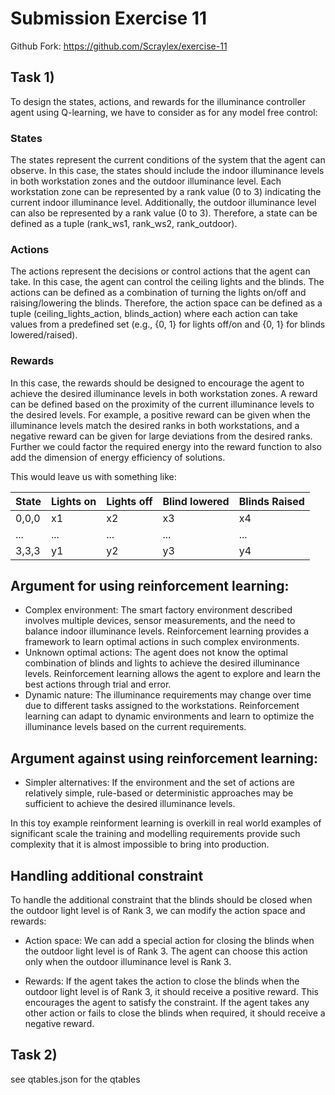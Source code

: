 # Submission Exercise 11

Github Fork: https://github.com/Scraylex/exercise-11

## Task 1)

To design the states, actions, and rewards for the illuminance controller agent using Q-learning, we have to consider as for any model free control:

### States

The states represent the current conditions of the system that the agent can observe. In this case, the states should include the indoor illuminance levels in both workstation zones and the outdoor illuminance level. Each workstation zone can be represented by a rank value (0 to 3) indicating the current indoor illuminance level. Additionally, the outdoor illuminance level can also be represented by a rank value (0 to 3). Therefore, a state can be defined as a tuple (rank_ws1, rank_ws2, rank_outdoor).

### Actions

The actions represent the decisions or control actions that the agent can take. In this case, the agent can control the ceiling lights and the blinds. The actions can be defined as a combination of turning the lights on/off and raising/lowering the blinds. Therefore, the action space can be defined as a tuple (ceiling_lights_action, blinds_action) where each action can take values from a predefined set (e.g., {0, 1} for lights off/on and {0, 1} for blinds lowered/raised).

### Rewards

In this case, the rewards should be designed to encourage the agent to achieve the desired illuminance levels in both workstation zones. A reward can be defined based on the proximity of the current illuminance levels to the desired levels. For example, a positive reward can be given when the illuminance levels match the desired ranks in both workstations, and a negative reward can be given for large deviations from the desired ranks. Further we could factor the required energy into the reward function to also add the dimension of energy efficiency of solutions.


This would leave us with something like:

| State | Lights on | Lights off | Blind lowered | Blinds Raised |
| ----- | --------- | ---------- | ------------- | ------------- |
| 0,0,0 | x1        | x2         | x3            | x4            |
| ...   | ...       | ...        | ...           | ...           |
| 3,3,3 | y1        | y2         | y3            | y4            |



## Argument for using reinforcement learning:

- Complex environment: The smart factory environment described involves multiple devices, sensor measurements, and the need to balance indoor illuminance levels. Reinforcement learning provides a framework to learn optimal actions in such complex environments.
- Unknown optimal actions: The agent does not know the optimal combination of blinds and lights to achieve the desired illuminance levels. Reinforcement learning allows the agent to explore and learn the best actions through trial and error.
- Dynamic nature: The illuminance requirements may change over time due to different tasks assigned to the workstations. Reinforcement learning can adapt to dynamic environments and learn to optimize the illuminance levels based on the current requirements.

## Argument against using reinforcement learning:

- Simpler alternatives: If the environment and the set of actions are relatively simple, rule-based or deterministic approaches may be sufficient to achieve the desired illuminance levels.

In this toy example reinforment learning is overkill in real world examples of significant scale the training and modelling requirements provide such complexity that it is almost impossible to bring into production.

## Handling additional constraint

To handle the additional constraint that the blinds should be closed when the outdoor light level is of Rank 3, we can modify the action space and rewards:

- Action space: We can add a special action for closing the blinds when the outdoor light level is of Rank 3. The agent can choose this action only when the outdoor illuminance level is Rank 3.

- Rewards: If the agent takes the action to close the blinds when the outdoor light level is of Rank 3, it should receive a positive reward. This encourages the agent to satisfy the constraint. If the agent takes any other action or fails to close the blinds when required, it should receive a negative reward.

## Task 2)

see qtables.json for the qtables